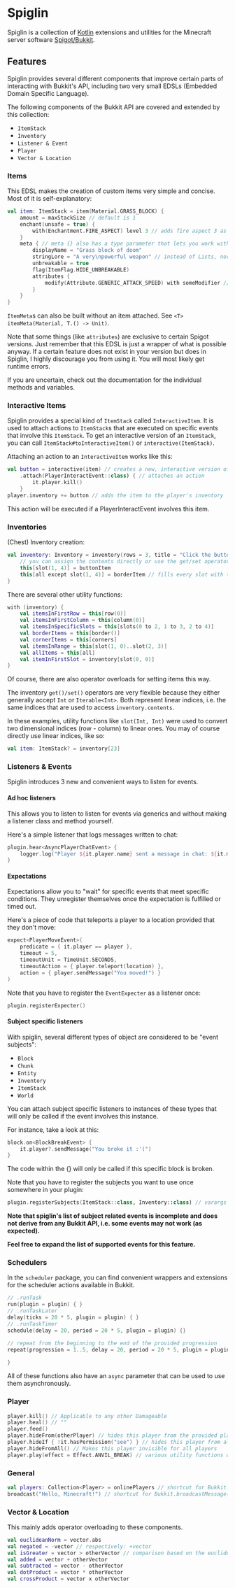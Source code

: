 # Spiglin
Spiglin is a collection of [Kotlin](https://kotlinlang.org/) extensions and utilities 
for the Minecraft server software [Spigot/Bukkit](https://www.spigotmc.org/).

## Features
Spiglin provides several different components that improve certain parts of interacting 
with Bukkit's API, including two very small EDSLs (Embedded Domain Specific Language).

The following components of the Bukkit API are covered and extended by this collection:

- `ItemStack`
- `Inventory`
- `Listener & Event`
- `Player`
- `Vector & Location`

### Items
This EDSL makes the creation of custom items very simple and concise. 
Most of it is self-explanatory:
```kotlin
val item: ItemStack = item(Material.GRASS_BLOCK) {
    amount = maxStackSize // default is 1
    enchant(unsafe = true) {
        with(Enchantment.FIRE_ASPECT) level 3 // adds fire aspect 3 as an enchantment
    }
    meta { // meta {} also has a type parameter that lets you work with more specific ItemMetas.
        displayName = "Grass block of doom"
        stringLore = "A very\npowerful weapon" // instead of Lists, normal Strings can be used with stringLore. This just delegates to the normal lore.
        unbreakable = true
        flag(ItemFlag.HIDE_UNBREAKABLE)
        attributes {
            modify(Attribute.GENERIC_ATTACK_SPEED) with someModifier // both single modifiers and Lists of modifiers work here
        }   
    }   
}
```
`ItemMeta`s can also be built without an item attached. See `<T> itemMeta(Material, T.() -> Unit)`.

Note that some things (like `attributes`) are exclusive to certain Spigot versions. Just remember that this EDSL 
is just a wrapper of what is possible anyway. If a certain feature does not exist in your version but does in Spiglin, 
I highly discourage you from using it. You will most likely get runtime errors.

If you are uncertain, check out the documentation for the individual methods and variables.

### Interactive Items
Spiglin provides a special kind of `ItemStack` called `InteractiveItem`. It is used to attach 
actions to `ItemStack`s that are executed on specific events that involve this `ItemStack`.
To get an interactive version of an `ItemStack`, you can call `ItemStack#toInteractiveItem()` 
or `interactive(ItemStack)`.

Attaching an action to an `InteractiveItem` works like this:
```kotlin
val button = interactive(item) // creates a new, interactive version of the item
    .attach(PlayerInteractEvent::class) { // attaches an action
        it.player.kill() 
    } 
player.inventory += button // adds the item to the player's inventory
```
This action will be executed if a PlayerInteractEvent involves this item.

### Inventories
(Chest) Inventory creation:
```kotlin
val inventory: Inventory = inventory(rows = 3, title = "Click the button") {
    // you can assign the contents directly or use the get/set operators
    this[slot(1, 4)] = buttonItem
    this[all except slot(1, 4)] = borderItem // fills every slot with the provided item, excluding the ones speficied in "except" (also works with linear Iterable<Int>)
}
```

There are several other utility functions:
```kotlin
with (inventory) {
    val itemsInFirstRow = this[row(0)]
    val itemsInFirstColumn = this[column(0)]
    val itemsInSpecificSlots = this[slots(0 to 2, 1 to 3, 2 to 4)]
    val borderItems = this[border()]
    val cornerItems = this[corners]
    val itemsInRange = this[slot(1, 0)..slot(2, 3)]
    val allItems = this[all]
    val itemInFirstSlot = inventory[slot(0, 0)]
}
```
Of course, there are also operator overloads for setting items this way.

The inventory `get()/set()` operators are very flexible because they either generally 
accept `Int` or `Iterable<Int>`. Both represent linear indices, i.e. the same indices
that are used to access `inventory.contents`.

In these examples, utility functions like `slot(Int, Int)` were used to convert two 
dimensional indices (row - column) to linear ones. You may of course directly use 
linear indices, like so:
```kotlin
val item: ItemStack? = inventory[23]
```

### Listeners & Events
Spiglin introduces 3 new and convenient ways to listen for events.

#### Ad hoc listeners
This allows you to listen to listen for events via generics and without making a 
listener class and method yourself.

Here's a simple listener that logs messages written to chat:
```kotlin
plugin.hear<AsyncPlayerChatEvent> {
    logger.log("Player ${it.player.name} sent a message in chat: ${it.message}")
}
```

#### Expectations
Expectations allow you to "wait" for specific events that meet specific conditions.
They unregister themselves once the expectation is fulfilled or timed out.

Here's a piece of code that teleports a player to a location provided that they don't move:
```kotlin
expect<PlayerMoveEvent>(
    predicate = { it.player == player },
    timeout = 5,
    timeoutUnit = TimeUnit.SECONDS,
    timeoutAction = { player.teleport(location) },   
    action = { player.sendMessage("You moved!") }   
)
```

Note that you have to register the `EventExpecter` as a listener once:
```kotlin
plugin.registerExpecter()
```

#### Subject specific listeners
With spiglin, several different types of object are considered to be "event subjects":

- `Block`
- `Chunk`
- `Entity`
- `Inventory`
- `ItemStack`
- `World`

You can attach subject specific listeners to instances of these types that will only be 
called if the event involves this instance.

For instance, take a look at this:
```kotlin
block.on<BlockBreakEvent> {
    it.player?.sendMessage("You broke it :'(")
}
```
The code within the {} will only be called if this specific block is broken.

Note that you have to register the subjects you want to use once somewhere in your plugin:
```kotlin
plugin.registerSubjects(ItemStack::class, Inventory::class) // varargs
```

**Note that spiglin's list of subject related events is incomplete and does not
 derive from any Bukkit API,  i.e. some events may not work (as expected).**
 
 **Feel free to expand the list of supported events for this feature.**


### Schedulers
In the `scheduler` package, you can find convenient wrappers and extensions for the 
scheduler actions available in Bukkit.
```kotlin
// .runTask
run(plugin = plugin) { } 
// .runTaskLater
delay(ticks = 20 * 5, plugin = plugin) { } 
// .runTaskTimer
schedule(delay = 20, period = 20 * 5, plugin = plugin) {} 

// repeat from the beginning to the end of the provided progression
repeat(progression = 1..5, delay = 20, period = 20 * 5, plugin = plugin) { current ->
    
}
```
All of these functions also have an `async` parameter that can be used to 
use them asynchronously.

### Player
```kotlin
player.kill() // Applicable to any other Damageable
player.heal() // ""
player.feed()
player.hideFrom(otherPlayer) // hides this player from the provided player. Also takes varargs or Iterable<Player>
player.hideIf { !it.hasPermission("see") } // hides this player from all players matching the given predicate
player.hideFromAll() // Makes this player invisible for all players
player.play(effect = Effect.ANVIL_BREAK) // various utility functions with default parameters for #playSound, #playNote and #playEffect
```

### General
```kotlin
val players: Collection<Player> = onlinePlayers // shortcut for Bukkit.getOnlinePlayers()
broadcast("Hello, Minecraft!") // shortcut for Bukkit.broadcastMessage(String)
```

### Vector & Location
This mainly adds operator overloading to these components.
```kotlin
val euclideanNorm = vector.abs
val negated = -vector // respectively: +vector
val isGreater = vector > otherVector // comparison based on the euclidean norm (also >=, <=, <)
val added = vector + otherVector
val subtracted = vector - otherVector
val dotProduct = vector * otherVector
val crossProduct = vector x otherVector
```